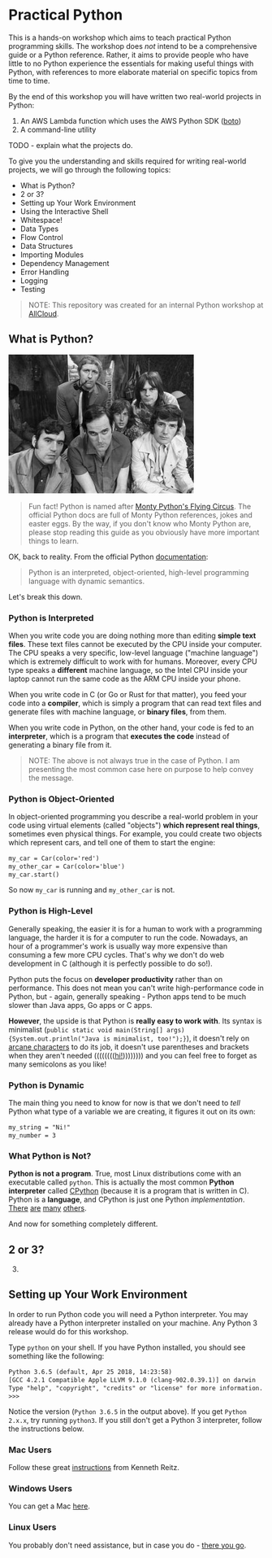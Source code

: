 # Practical Python

This is a hands-on workshop which aims to teach practical Python programming skills. The workshop
does *not* intend to be a comprehensive guide or a Python reference. Rather, it aims to provide
people who have little to no Python experience the essentials for making useful things with Python,
with references to more elaborate material on specific topics from time to time.

By the end of this workshop you will have written two real-world projects in Python:

1. An AWS Lambda function which uses the AWS Python SDK ([boto][1])
1. A command-line utility

TODO - explain what the projects do.

To give you the understanding and skills required for writing real-world projects, we will go
through the following topics:

- What is Python?
- 2 or 3?
- Setting up Your Work Environment
- Using the Interactive Shell
- Whitespace!
- Data Types
- Flow Control
- Data Structures
- Importing Modules
- Dependency Management
- Error Handling
- Logging
- Testing

>NOTE: This repository was created for an internal Python workshop at [AllCloud][2].

## What is Python?

![monty python](images/monty_python.jpg)

>Fun fact! Python is named after [Monty Python's Flying Circus][4]. The official Python docs are
>full of Monty Python references, jokes and easter eggs. By the way, if you don't know who Monty
>Python are, please stop reading this guide as you obviously have more important things to learn.

OK, back to reality. From the official Python [documentation][3]:

>Python is an interpreted, object-oriented, high-level programming language with dynamic semantics.

Let's break this down.

### Python is Interpreted

When you write code you are doing nothing more than editing **simple text files**. These text files
cannot be executed by the CPU inside your computer. The CPU speaks a very specific, low-level
language ("machine language") which is extremely difficult to work with for humans. Moreover, every
CPU type speaks a **different** machine language, so the Intel CPU inside your laptop cannot run
the same code as the ARM CPU inside your phone.

When you write code in C (or Go or Rust for that matter), you feed your code into a **compiler**,
which is simply a program that can read text files and generate files with machine language, or
**binary files**, from them.

When you write code in Python, on the other hand, your code is fed to an **interpreter**, which is
a program that **executes the code** instead of generating a binary file from it.

>NOTE: The above is not always true in the case of Python. I am presenting the most common case
>here on purpose to help convey the message.

### Python is Object-Oriented

In object-oriented programming you describe a real-world problem in your code using virtual
elements (called "objects") **which represent real things**, sometimes even physical things. For
example, you could create two objects which represent cars, and tell one of them to start the
engine:

    my_car = Car(color='red')
    my_other_car = Car(color='blue')
    my_car.start()

So now `my_car` is running and `my_other_car` is not.

### Python is High-Level

Generally speaking, the easier it is for a human to work with a programming language, the harder it
is for a computer to run the code. Nowadays, an hour of a programmer's work is usually way more
expensive than consuming a few more CPU cycles. That's why we don't do web development in C
(although it is perfectly possible to do so!).

Python puts the focus on **developer productivity** rather than on performance. This does not mean
you can't write high-performance code in Python, but -  again, generally speaking - Python apps
tend to be much slower than Java apps, Go apps or C apps.

**However**, the upside is that Python is **really easy to work with**. Its syntax is minimalist
(`public static void main(String[] args) {System.out.println("Java is minimalist, too!");}`), it
doesn't rely on [arcane characters][5] to do its job, it doesn't use parentheses and brackets when
they aren't needed (((((((([hi!][6])))))))) and you can feel free to forget as many semicolons as
you like!

### Python is Dynamic

The main thing you need to know for now is that we don't need to *tell* Python what type of a
variable we are creating, it figures it out on its own:

    my_string = "Ni!"
    my_number = 3

### What Python is Not?

**Python is not a program**. True, most Linux distributions come with an executable called
`python`. This is actually the most common **Python interpreter** called [CPython][7] (because it
is a program that is written in C). Python is a **language**, and CPython is just one Python
*implementation*. [There][8] [are][9] [many][10] [others][11].

And now for something completely different.

## 2 or 3?

3.

## Setting up Your Work Environment

In order to run Python code you will need a Python interpreter. You may already have a Python
interpreter installed on your machine. Any Python 3 release would do for this workshop.

Type `python` on your shell. If you have Python installed, you should see something like the
following:

    Python 3.6.5 (default, Apr 25 2018, 14:23:58)
    [GCC 4.2.1 Compatible Apple LLVM 9.1.0 (clang-902.0.39.1)] on darwin
    Type "help", "copyright", "credits" or "license" for more information.
    >>>

Notice the version (`Python 3.6.5` in the output above). If you get `Python 2.x.x`, try running
`python3`. If you still don't get a Python 3 interpreter, follow the instructions below.

### Mac Users

Follow these great [instructions][12] from Kenneth Reitz.

### Windows Users

You can get a Mac [here][13].

### Linux Users

You probably don't need assistance, but in case you do - [there you go][14].

[1]: https://github.com/boto/boto3
[2]: https://www.allcloud.io
[3]: https://www.python.org/doc/essays/blurb/
[4]: https://en.wikipedia.org/wiki/Monty_Python%27s_Flying_Circus
[5]: https://www.foo.be/docs/tpj/issues/vol4_3/tpj0403-0017.html
[6]: https://en.wikipedia.org/wiki/Scheme_(programming_language)
[7]: https://en.wikipedia.org/wiki/CPython
[8]: https://pypy.org/
[9]: http://www.jython.org/
[10]: http://pypyjs.org/
[11]: https://common-lisp.net/project/clpython/
[12]: http://docs.python-guide.org/en/latest/starting/install3/osx/
[13]: https://apple.com
[14]: http://docs.python-guide.org/en/latest/starting/install3/linux/